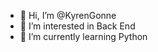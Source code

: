 - 👋 Hi, I’m @KyrenGonne
- 👀 I’m interested in Back End
- 🌱 I’m currently learning Python

<!---
KyrenGonne/KyrenGonne is a ✨ special ✨ repository because its `README.md` (this file) appears on your GitHub profile.
You can click the Preview link to take a look at your changes.
--->
